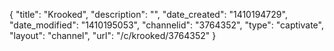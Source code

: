 {
    "title": "Krooked",
    "description": "",
    "date_created": "1410194729",
    "date_modified": "1410195053",
    "channelid": "3764352",
    "type": "captivate",
    "layout": "channel",
    "url": "\/c\/krooked\/3764352"
}